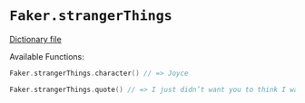 # `Faker.strangerThings`

[Dictionary file](../src/main/resources/locales/en/stranger_thing.yml)

Available Functions:  
```kotlin
Faker.strangerThings.character() // => Joyce

Faker.strangerThings.quote() // => I just didn’t want you to think I was such a wastoid, you know?
```
